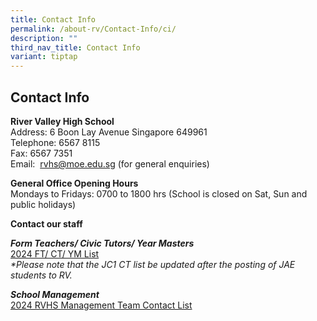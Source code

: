 ```yaml
---
title: Contact Info
permalink: /about-rv/Contact-Info/ci/
description: ""
third_nav_title: Contact Info
variant: tiptap
---
```

<h2>Contact Info</h2><p><strong>River Valley High School</strong> <br>Address: 6 Boon Lay Avenue Singapore 649961<br>Telephone: 6567 8115<br>Fax: 6567 7351&nbsp;<br>Email:&nbsp;&nbsp;<a href="mailto:rvhs@moe.edu.sg" rel="noopener noreferrer nofollow" target="_blank">rvhs@moe.edu.sg</a>&nbsp;(for general enquiries)</p><p><strong>General Office Opening Hours</strong><br>Mondays to Fridays: 0700 to 1800 hrs (School is closed on Sat, Sun and public holidays)</p><p><strong>Contact our staff</strong></p><p><strong><em>Form Teachers/ Civic Tutors/ Year Masters</em></strong><br><a href="/files/2024_FT_CT_List.pdf" rel="noopener noreferrer nofollow" target="_blank">2024 FT/ CT/ YM List</a><em> </em><br><em>*Please note that the JC1 CT list be updated after the posting of JAE students to RV.</em></p><p><strong><em>School Management</em></strong><br><a href="/files/2024_RVHS_Management_Team_Contact_List.pdf" rel="noopener noreferrer nofollow" target="_blank">2024 RVHS Management Team Contact List</a></p>